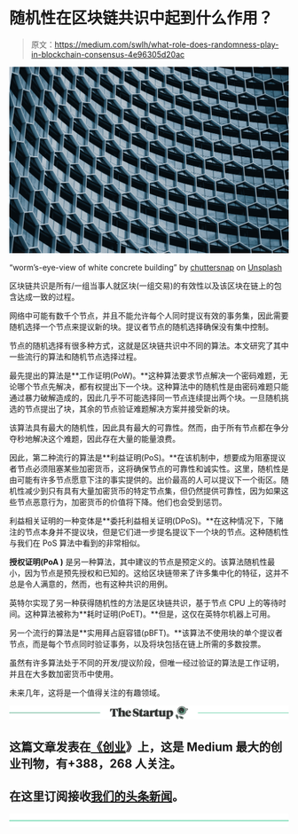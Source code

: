 # 随机性在区块链共识中起到什么作用？

> 原文：<https://medium.com/swlh/what-role-does-randomness-play-in-blockchain-consensus-4e96305d20ac>

![](img/bed611eee6694bca8c9e844feb5cb0f4.png)

“worm’s-eye-view of white concrete building” by [chuttersnap](https://unsplash.com/@chuttersnap?utm_source=medium&utm_medium=referral) on [Unsplash](https://unsplash.com?utm_source=medium&utm_medium=referral)

区块链共识是所有/一组当事人就区块(一组交易)的有效性以及该区块在链上的包含达成一致的过程。

网络中可能有数千个节点，并且不能允许每个人同时提议有效的事务集，因此需要随机选择一个节点来提议新的块。提议者节点的随机选择确保没有集中控制。

节点的随机选择有很多种方式，这就是区块链共识中不同的算法。本文研究了其中一些流行的算法和随机节点选择过程。

最先提出的算法是**工作证明(PoW)。**这种算法要求节点解决一个密码难题，无论哪个节点先解决，都有权提出下一个块。这种算法中的随机性是由密码难题只能通过暴力破解造成的，因此几乎不可能选择同一节点连续提出两个块。一旦随机挑选的节点提出了块，其余的节点验证难题解决方案并接受新的块。

该算法具有最大的随机性，因此具有最大的可靠性。然而，由于所有节点都在争分夺秒地解决这个难题，因此存在大量的能量浪费。

因此，第二种流行的算法是**利益证明(PoS)。**在该机制中，想要成为阻塞提议者节点必须阻塞某些加密货币，这将确保节点的可靠性和诚实性。这里，随机性是由可能有许多节点愿意下注的事实提供的。出价最高的人可以提议下一个街区。随机性减少到只有具有大量加密货币的特定节点集，但仍然提供可靠性，因为如果这些节点恶意行为，加密货币的价值将下降。他们也会受到惩罚。

利益相关证明的一种变体是**委托利益相关证明(DPoS)。**在这种情况下，下赌注的节点本身并不提议块，但是它们进一步提名提议下一个块的节点。这种随机性与我们在 PoS 算法中看到的非常相似。

**授权证明(PoA )** 是另一种算法，其中建议的节点是预定义的。该算法随机性最小，因为节点是预先授权和已知的。这给区块链带来了许多集中化的特征，这并不总是令人满意的，然而，也有这种共识的用例。

英特尔实现了另一种获得随机性的方法是区块链共识，基于节点 CPU 上的等待时间。这种算法被称为**耗时证明(PoET)。**但是，这仅在英特尔机器上可用。

另一个流行的算法是**实用拜占庭容错(pBFT)。**该算法不使用块的单个提议者节点，而是每个节点同时验证事务，以及将块包括在链上所需的多数投票。

虽然有许多算法处于不同的开发/提议阶段，但唯一经过验证的算法是工作证明，并且在大多数加密货币中使用。

未来几年，这将是一个值得关注的有趣领域。

[![](img/308a8d84fb9b2fab43d66c117fcc4bb4.png)](https://medium.com/swlh)

## 这篇文章发表在[《创业](https://medium.com/swlh)》上，这是 Medium 最大的创业刊物，有+388，268 人关注。

## 在这里订阅接收[我们的头条新闻](http://growthsupply.com/the-startup-newsletter/)。

[![](img/b0164736ea17a63403e660de5dedf91a.png)](https://medium.com/swlh)